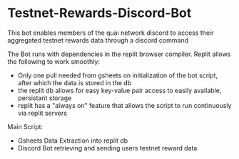 # Testnet-Rewards-Discord-Bot
This bot enables members of the quai network discord to access their aggregated testnet rewards data through a discord command

The Bot runs with dependencies in the replit browser compiler. Replit allows the following to work smoothly:
  - Only one pull needed from gsheets on initialization of the bot script, after which the data is stored in the db
  - the replit db allows for easy key-value pair access to easily available, persistant storage
  - replit has a "always on" feature that allows the script to run continuously via replit servers

Main Script:
- Gsheets Data Extraction into replit db
- Discord Bot retrieving and sending users testnet reward data
